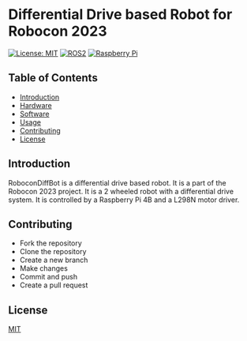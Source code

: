# Differential Drive based Robot for Robocon 2023

[![License: MIT](https://img.shields.io/badge/License-MIT-yellow.svg)](https://opensource.org/licenses/MIT)
[![ROS2](https://img.shields.io/badge/ROS2-Humble-blue)](https://index.ros.org/doc/ros2/Releases/Release-Humble-Hawksbill/)
[![Raspberry Pi](https://img.shields.io/badge/Raspberry%20Pi-4B-red)](https://www.raspberrypi.org/products/raspberry-pi-4-model-b/)


## Table of Contents
- [Introduction](#introduction)
- [Hardware](docs/hardware.md)
- [Software](docs/software.md)
- [Usage](docs/usage.md)
- [Contributing](#contributing)
- [License](#license)


## Introduction
RoboconDiffBot is a differential drive based robot. It is a part of the Robocon 2023 project. It is a 2 wheeled robot with a differential drive system. It is controlled by a Raspberry Pi 4B and a L298N motor driver.

## Contributing
- Fork the repository
- Clone the repository
- Create a new branch
- Make changes
- Commit and push
- Create a pull request

## License
[MIT](https://choosealicense.com/licenses/mit/)